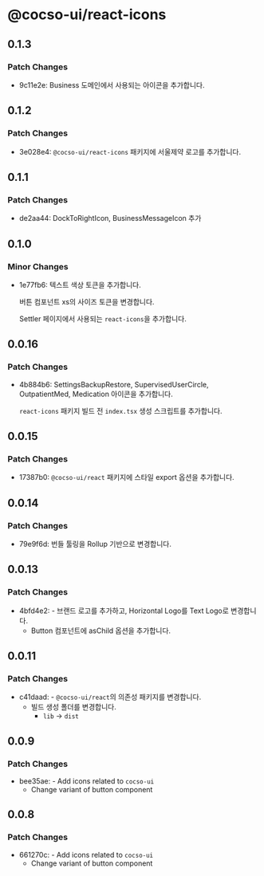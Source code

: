 # @cocso-ui/react-icons

## 0.1.3

### Patch Changes

- 9c11e2e: Business 도메인에서 사용되는 아이콘을 추가합니다.

## 0.1.2

### Patch Changes

- 3e028e4: `@cocso-ui/react-icons` 패키지에 서울제약 로고를 추가합니다.

## 0.1.1

### Patch Changes

- de2aa44: DockToRightIcon, BusinessMessageIcon 추가

## 0.1.0

### Minor Changes

- 1e77fb6: 텍스트 색상 토큰을 추가합니다.

  버튼 컴포넌트 xs의 사이즈 토큰을 변경합니다.

  Settler 페이지에서 사용되는 `react-icons`을 추가합니다.

## 0.0.16

### Patch Changes

- 4b884b6: SettingsBackupRestore, SupervisedUserCircle, OutpatientMed, Medication 아이콘을 추가합니다.

  `react-icons` 패키지 빌드 전 `index.tsx` 생성 스크립트를 추가합니다.

## 0.0.15

### Patch Changes

- 17387b0: `@cocso-ui/react` 패키지에 스타일 export 옵션을 추가합니다.

## 0.0.14

### Patch Changes

- 79e9f6d: 번들 툴링을 Rollup 기반으로 변경합니다.

## 0.0.13

### Patch Changes

- 4bfd4e2: - 브랜드 로고를 추가하고, Horizontal Logo를 Text Logo로 변경합니다.
  - Button 컴포넌트에 asChild 옵션을 추가합니다.

## 0.0.11

### Patch Changes

- c41daad: - `@cocso-ui/react`의 의존성 패키지를 변경합니다.
  - 빌드 생성 폴더를 변경합니다.
    - `lib` → `dist`

## 0.0.9

### Patch Changes

- bee35ae: - Add icons related to `cocso-ui`
  - Change variant of button component

## 0.0.8

### Patch Changes

- 661270c: - Add icons related to `cocso-ui`
  - Change variant of button component
